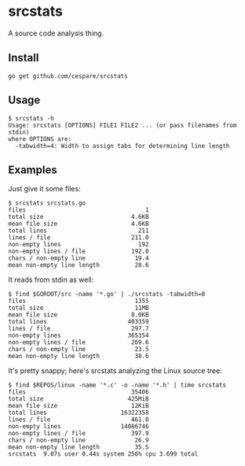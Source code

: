 # srcstats

A source code analysis thing.

## Install

    go get github.com/cespare/srcstats

## Usage

    $ srcstats -h
    Usage: srcstats [OPTIONS] FILE1 FILE2 ... (or pass filenames from stdin)
    where OPTIONS are:
      -tabwidth=4: Width to assign tabs for determining line length

## Examples

Just give it some files:

    $ srcstats srcstats.go
    files                                  1
    total size                         4.6KB
    mean file size                     4.6KB
    total lines                          211
    lines / file                       211.0
    non-empty lines                      192
    non-empty lines / file             192.0
    chars / non-empty line              19.4
    mean non-empty line length          28.6

It reads from stdin as well:

    $ find $GOROOT/src -name '*.go' | ./srcstats -tabwidth=8
    files                               1355
    total size                          11MB
    mean file size                     8.0KB
    total lines                       403359
    lines / file                       297.7
    non-empty lines                   365354
    non-empty lines / file             269.6
    chars / non-empty line              23.5
    mean non-empty line length          38.6

It's pretty snappy; here's srcstats analyzing the Linux source tree:

    $ find $REPOS/linux -name '*.c' -o -name '*.h' | time srcstats
    files                              35406
    total size                        425MiB
    mean file size                     12KiB
    total lines                     16322358
    lines / file                       461.0
    non-empty lines                 14086746
    non-empty lines / file             397.9
    chars / non-empty line              26.9
    mean non-empty line length          35.5
    srcstats  9.07s user 0.44s system 256% cpu 3.699 total
